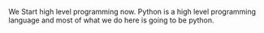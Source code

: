 We Start high level programming now. Python is a high level programming language and most of what we do here is going to be python.